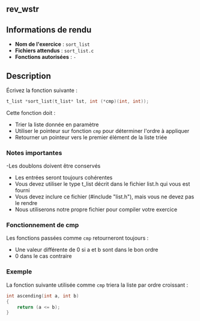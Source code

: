 ## rev_wstr
## Informations de rendu
- **Nom de l'exercice** : `sort_list`
- **Fichiers attendus** : `sort_list.c`
- **Fonctions autorisées** : `-`
## Description
Écrivez la fonction suivante :
```c
t_list *sort_list(t_list* lst, int (*cmp)(int, int));
```
Cette fonction doit :
 - Trier la liste donnée en paramètre
 - Utiliser le pointeur sur fonction `cmp` pour déterminer l'ordre à appliquer
 - Retourner un pointeur vers le premier élément de la liste triée
 ### Notes importantes
 -Les doublons doivent être conservés
 - Les entrées seront toujours cohérentes
 - Vous devez utiliser le type t_list décrit dans le fichier list.h qui vous est fourni
 - Vous devez inclure ce fichier (#include "list.h"), mais vous ne devez pas le rendre
 - Nous utiliserons notre propre fichier pour compiler votre exercice
 ### Fonctionnement de cmp
 Les fonctions passées comme `cmp` retourneront toujours :

 - Une valeur différente de 0 si a et b sont dans le bon ordre
 - 0 dans le cas contraire
 ### Exemple
 La fonction suivante utilisée comme `cmp` triera la liste par ordre croissant :
```c
int ascending(int a, int b)
{
    return (a <= b);
}
```